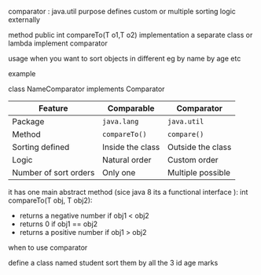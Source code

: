 comparator : java.util
purpose defines custom or multiple sorting logic externally 

method 
public int compareTo(T o1,T o2)
implementation a separate class or lambda implement comparator

usage when you want to sort objects in different eg by name by age etc 

example 

class NameComparator implements Comparator



| Feature               | Comparable       | Comparator        |
| --------------------- | ---------------- | ----------------- |
| Package               | `java.lang`      | `java.util`       |
| Method                | `compareTo()`    | `compare()`       |
| Sorting defined       | Inside the class | Outside the class |
| Logic                 | Natural order    | Custom order      |
| Number of sort orders | Only one         | Multiple possible |

it has one main abstract method (sice java 8 its a functional interface ):
int compareTo(T obj, T obj2):
 - returns a negative number if obj1 < obj2
 - returns 0 if obj1 == obj2
 - returns a positive number if obj1 > obj2

when to use comparator

define a class named student sort them by all the 3 id age marks 
